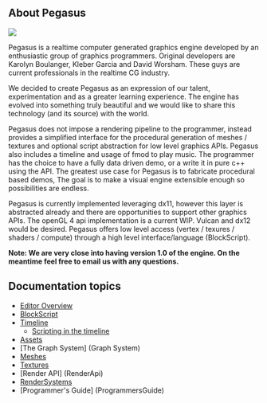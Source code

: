 ## About Pegasus
![](https://pegasusengine.github.io/wiki/editor.png)

Pegasus is a realtime computer generated graphics engine developed by an enthusiastic group of graphics programmers. Original developers are Karolyn Boulanger, Kleber Garcia and David Worsham. These guys are current professionals in the realtime CG industry.

We decided to create Pegasus as an expression of our talent, experimentation and as a greater learning experience. The engine has evolved into something truly beautiful and we would like to share this technology (and its source) with the world.

Pegasus does not impose a rendering pipeline to the programmer, instead provides a simplified interface for the procedural generation of meshes / textures and optional script abstraction for low level graphics APIs. Pegasus also includes a timeline and usage of fmod to play music. The programmer has the choice to have a fully data driven demo, or a write it in pure c++ using the API. The greatest use case for Pegasus is to fabricate procedural based demos, The goal is to make a visual engine extensible enough so possibilities are endless.

Pegasus is currently implemented leveraging dx11, however this layer is abstracted already and there are opportunities to support other graphics APIs. The openGL 4 api implementation is a current WIP. Vulcan and dx12 would be desired.
Pegasus offers low level access (vertex / texures / shaders / compute) through a high level interface/language (BlockScript).

**Note: We are very close into having version 1.0 of the engine. On the meantime feel free to email us with any questions.**


## Documentation topics
* [Editor Overview](Editor)
* [BlockScript](BlockScript)
* [Timeline](Timeline)
   + [Scripting in the timeline](ScriptingInTimeline)
* [Assets](Assets)
* [The Graph System] (Graph System)
* [Meshes](Meshes)
* [Textures](Textures)
* [Render API] (RenderApi)
* [RenderSystems](RenderSystems)
* [Programmer's Guide] (ProgrammersGuide)


